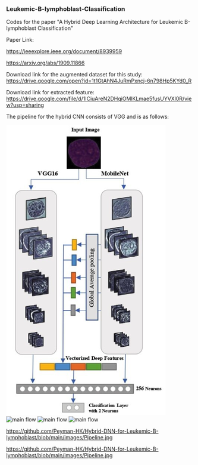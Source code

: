 ### Leukemic-B-lymphoblast-Classification
Codes for the paper "A Hybrid Deep Learning Architecture for Leukemic B-lymphoblast Classification"

Paper Link:

https://ieeexplore.ieee.org/document/8939959

https://arxiv.org/abs/1909.11866


Download link for the augmented dataset for this study: https://drive.google.com/open?id=1t1GtAhN4JuRmPxncj-6n798Hp5KYd0_R


Download link for extracted feature: https://drive.google.com/file/d/1ICiuAreN2DHqiOMlKLmae5fusUYVXl0R/view?usp=sharing



The pipeline for the hybrid CNN consists of VGG and is as follows:

![main flow](/../images/Pipeline.jpg?raw=true "Hybrid CNNs pipeline")
![main flow](/../blob/main/images/Pipeline.jpg?raw=true "Hybrid CNNs pipeline")
![main flow](/../Hybrid-DNN-for-Leukemic-B-lymphoblast/blob/main/images/Pipeline.jpg?raw=true "Hybrid CNNs pipeline")
![main flow](/../Hybrid-DNN-for-Leukemic-B-lymphoblast/blob/main/images/Pipeline.jpg?raw=true "Hybrid CNNs pipeline")



https://github.com/Peyman-HK/Hybrid-DNN-for-Leukemic-B-lymphoblast/blob/main/images/Pipeline.jpg


https://github.com/Peyman-HK/Hybrid-DNN-for-Leukemic-B-lymphoblast/blob/main/images/Pipeline.jpg
